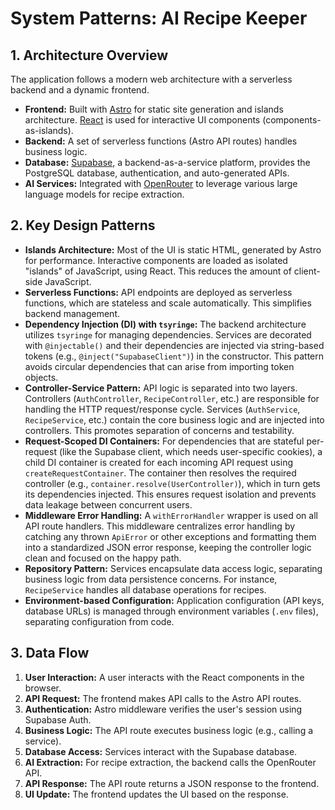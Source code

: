 # System Patterns: AI Recipe Keeper

## 1. Architecture Overview

The application follows a modern web architecture with a serverless backend and a dynamic frontend.

- **Frontend:** Built with [Astro](https://astro.build/) for static site generation and islands architecture. [React](https://react.dev/) is used for interactive UI components (components-as-islands).
- **Backend:** A set of serverless functions (Astro API routes) handles business logic.
- **Database:** [Supabase](https://supabase.com/), a backend-as-a-service platform, provides the PostgreSQL database, authentication, and auto-generated APIs.
- **AI Services:** Integrated with [OpenRouter](https://openrouter.ai/) to leverage various large language models for recipe extraction.

## 2. Key Design Patterns

- **Islands Architecture:** Most of the UI is static HTML, generated by Astro for performance. Interactive components are loaded as isolated "islands" of JavaScript, using React. This reduces the amount of client-side JavaScript.
- **Serverless Functions:** API endpoints are deployed as serverless functions, which are stateless and scale automatically. This simplifies backend management.
- **Dependency Injection (DI) with `tsyringe`:** The backend architecture utilizes `tsyringe` for managing dependencies. Services are decorated with `@injectable()` and their dependencies are injected via string-based tokens (e.g., `@inject("SupabaseClient")`) in the constructor. This pattern avoids circular dependencies that can arise from importing token objects.
- **Controller-Service Pattern:** API logic is separated into two layers. Controllers (`AuthController`, `RecipeController`, etc.) are responsible for handling the HTTP request/response cycle. Services (`AuthService`, `RecipeService`, etc.) contain the core business logic and are injected into controllers. This promotes separation of concerns and testability.
- **Request-Scoped DI Containers:** For dependencies that are stateful per-request (like the Supabase client, which needs user-specific cookies), a child DI container is created for each incoming API request using `createRequestContainer`. The container then resolves the required controller (e.g., `container.resolve(UserController)`), which in turn gets its dependencies injected. This ensures request isolation and prevents data leakage between concurrent users.
- **Middleware Error Handling:** A `withErrorHandler` wrapper is used on all API route handlers. This middleware centralizes error handling by catching any thrown `ApiError` or other exceptions and formatting them into a standardized JSON error response, keeping the controller logic clean and focused on the happy path.
- **Repository Pattern:** Services encapsulate data access logic, separating business logic from data persistence concerns. For instance, `RecipeService` handles all database operations for recipes.
- **Environment-based Configuration:** Application configuration (API keys, database URLs) is managed through environment variables (`.env` files), separating configuration from code.

## 3. Data Flow

1.  **User Interaction:** A user interacts with the React components in the browser.
2.  **API Request:** The frontend makes API calls to the Astro API routes.
3.  **Authentication:** Astro middleware verifies the user's session using Supabase Auth.
4.  **Business Logic:** The API route executes business logic (e.g., calling a service).
5.  **Database Access:** Services interact with the Supabase database.
6.  **AI Extraction:** For recipe extraction, the backend calls the OpenRouter API.
7.  **API Response:** The API route returns a JSON response to the frontend.
8.  **UI Update:** The frontend updates the UI based on the response.
